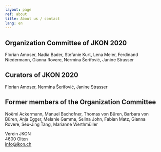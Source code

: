 ```yaml
---
layout: page
ref: about
title: About us / contact
lang: en
---
```


## Organization Committee of JKON 2020

Florian Amoser, Nadia Bader, Stefanie Kurt, Lena Meier, Ferdinand Niedermann, Gianna Rovere, Nermina Šerifović, Janine Strasser

## Curators of JKON 2020

Florian Amoser, Nermina Šerifović, Janine Strasser

## Former members of the Organization Committee

Noëmi Ackermann, Manuel Bachofner, Thomas von Büren, Barbara von Büren, Anja Egger, Melanie Gamma, Selina John, Fabian Matz, Gianna Rovere, Seu-Jing Tang, Marianne Werthmüller

Verein JKON  
4600 Olten  
[info@jkon.ch](mailto:info@jkon.ch)
